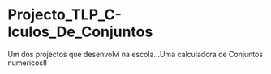 # Projecto_TLP_C-lculos_De_Conjuntos
Um dos projectos que desenvolvi na escola...Uma calculadora de Conjuntos numericos!!
